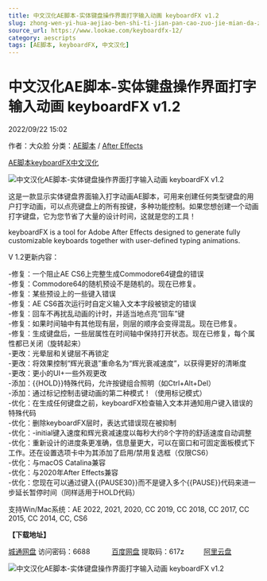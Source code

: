 ```yaml
---
title: 中文汉化AE脚本-实体键盘操作界面打字输入动画 keyboardFX v1.2
slug: zhong-wen-yi-hua-aejiao-ben-shi-ti-jian-pan-cao-zuo-jie-mian-da-zi-shu-ru-dong-hua-keyboardfx-v1-2
source_url: https://www.lookae.com/keyboardfx-12/
category: aescripts
tags: [AE脚本, keyboardFX, 中文汉化]
---
```

# 中文汉化AE脚本-实体键盘操作界面打字输入动画 keyboardFX v1.2

2022/09/22 15:02

作者：大众脸
分类：[AE脚本](https://www.lookae.com/after-effects/aescripts/) / [After Effects](https://www.lookae.com/after-effects/)

[AE脚本](https://www.lookae.com/tag/ae%e8%84%9a%e6%9c%ac/)[keyboardFX](https://www.lookae.com/tag/keyboardfx/)[中文汉化](https://www.lookae.com/tag/%e4%b8%ad%e6%96%87%e6%b1%89%e5%8c%96/)

![中文汉化AE脚本-实体键盘操作界面打字输入动画 keyboardFX v1.2](https://www.lookae.com/wp-content/uploads/2018/10/keyboardFX.jpg "中文汉化AE脚本-实体键盘操作界面打字输入动画 keyboardFX v1.2-LookAE.com")

[](https://cloud.video.taobao.com//play/u/705956171/p/1/e/6/t/1/211789940578.mp4?_=1")

这是一款显示实体键盘界面输入打字动画AE脚本，可用来创建任何类型键盘的用户打字动画，可以点亮键盘上的所有按键，多种功能控制。如果您想创建一个动画打字键盘，它为您节省了大量的设计时间，这就是您的工具！

keyboardFX is a tool for Adobe After Effects designed to generate fully customizable keyboards together with user-defined typing animations.

V 1.2更新内容：

-修复：一个阻止AE CS6上完整生成Commodore64键盘的错误  
-修复：Commodore64的随机预设不是随机的。现在已修复。  
-修复：某些预设上的一些键入错误  
-修复：AE CS6首次运行时自定义输入文本字段被锁定的错误  
-修复：回车不再扰乱动画的计时，并适当地点亮“回车”键  
-修复：如果时间轴中有其他现有层，则层的顺序会变得混乱。现在已修复。  
-修复：生成键盘后，一些层属性在时间轴中保持打开状态。现在已修复，每个属性都已关闭（旋转起来）  
-更改：光晕层和关键层不再锁定  
-更改：将效果控制“辉光衰退”重命名为“辉光衰减速度”，以获得更好的清晰度  
-更改：更小的UI+一些外观更改  
-添加：{{HOLD}}特殊代码，允许按键组合照明（如Ctrl+Alt+Del）  
-添加：通过标记控制击键动画的第二种模式！（使用标记模式）  
-优化：在生成任何键盘之前，keyboardFX检查输入文本并通知用户键入错误的特殊代码  
-优化：删除keyboardFX层时，表达式错误现在被抑制  
-优化：-initial键入速度和辉光衰减速度以每秒大约8个字符的舒适速度自动调整  
-优化：重新设计的进度条更准确，信息量更大，可以在窗口和可固定面板模式下工作。还在设置选项卡中为其添加了启用/禁用复选框（仅限CS6）  
-优化：与macOS Catalina兼容  
-优化：与2020年After Effects兼容  
-优化：您现在可以通过键入{{PAUSE30}}而不是键入多个{{PAUSE}}代码来进一步延长暂停时间（同样适用于HOLD代码）

支持Win/Mac系统：AE 2022, 2021, 2020, CC 2019, CC 2018, CC 2017, CC 2015, CC 2014, CC, CS6

**【下载地址】**

[城通网盘](https://url70.ctfile.com/f/2827370-676718039-96d436?p=4431) 访问密码：6688           [百度网盘](https://pan.baidu.com/s/1x-FipfV41_D0iEo06i_Z8w?pwd=617z) 提取码：617z          [阿里云盘](https://www.aliyundrive.com/s/F8kWwD5MSZW)

![中文汉化AE脚本-实体键盘操作界面打字输入动画 keyboardFX v1.2](https://aescripts.com/media/catalog/product/a/l/all_keyboards.png "中文汉化AE脚本-实体键盘操作界面打字输入动画 keyboardFX v1.2-LookAE.com")
